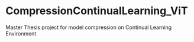 # CompressionContinualLearning_ViT
Master Thesis project for model compression on Continual Learning Environment
